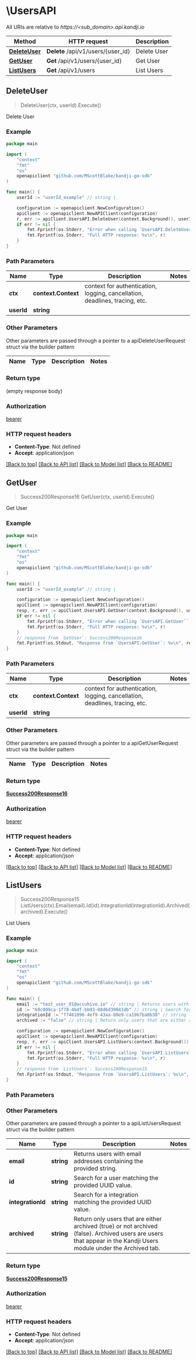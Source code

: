 # \UsersAPI

All URIs are relative to *https://&lt;sub_domain&gt;.api.kandji.io*

Method | HTTP request | Description
------------- | ------------- | -------------
[**DeleteUser**](UsersAPI.md#DeleteUser) | **Delete** /api/v1/users/{user_id} | Delete User
[**GetUser**](UsersAPI.md#GetUser) | **Get** /api/v1/users/{user_id} | Get User
[**ListUsers**](UsersAPI.md#ListUsers) | **Get** /api/v1/users | List Users



## DeleteUser

> DeleteUser(ctx, userId).Execute()

Delete User



### Example

```go
package main

import (
	"context"
	"fmt"
	"os"
	openapiclient "github.com/MScottBlake/kandji-go-sdk"
)

func main() {
	userId := "userId_example" // string | 

	configuration := openapiclient.NewConfiguration()
	apiClient := openapiclient.NewAPIClient(configuration)
	r, err := apiClient.UsersAPI.DeleteUser(context.Background(), userId).Execute()
	if err != nil {
		fmt.Fprintf(os.Stderr, "Error when calling `UsersAPI.DeleteUser``: %v\n", err)
		fmt.Fprintf(os.Stderr, "Full HTTP response: %v\n", r)
	}
}
```

### Path Parameters


Name | Type | Description  | Notes
------------- | ------------- | ------------- | -------------
**ctx** | **context.Context** | context for authentication, logging, cancellation, deadlines, tracing, etc.
**userId** | **string** |  | 

### Other Parameters

Other parameters are passed through a pointer to a apiDeleteUserRequest struct via the builder pattern


Name | Type | Description  | Notes
------------- | ------------- | ------------- | -------------


### Return type

 (empty response body)

### Authorization

[bearer](../README.md#bearer)

### HTTP request headers

- **Content-Type**: Not defined
- **Accept**: application/json

[[Back to top]](#) [[Back to API list]](../README.md#documentation-for-api-endpoints)
[[Back to Model list]](../README.md#documentation-for-models)
[[Back to README]](../README.md)


## GetUser

> Success200Response16 GetUser(ctx, userId).Execute()

Get User



### Example

```go
package main

import (
	"context"
	"fmt"
	"os"
	openapiclient "github.com/MScottBlake/kandji-go-sdk"
)

func main() {
	userId := "userId_example" // string | 

	configuration := openapiclient.NewConfiguration()
	apiClient := openapiclient.NewAPIClient(configuration)
	resp, r, err := apiClient.UsersAPI.GetUser(context.Background(), userId).Execute()
	if err != nil {
		fmt.Fprintf(os.Stderr, "Error when calling `UsersAPI.GetUser``: %v\n", err)
		fmt.Fprintf(os.Stderr, "Full HTTP response: %v\n", r)
	}
	// response from `GetUser`: Success200Response16
	fmt.Fprintf(os.Stdout, "Response from `UsersAPI.GetUser`: %v\n", resp)
}
```

### Path Parameters


Name | Type | Description  | Notes
------------- | ------------- | ------------- | -------------
**ctx** | **context.Context** | context for authentication, logging, cancellation, deadlines, tracing, etc.
**userId** | **string** |  | 

### Other Parameters

Other parameters are passed through a pointer to a apiGetUserRequest struct via the builder pattern


Name | Type | Description  | Notes
------------- | ------------- | ------------- | -------------


### Return type

[**Success200Response16**](Success200Response16.md)

### Authorization

[bearer](../README.md#bearer)

### HTTP request headers

- **Content-Type**: Not defined
- **Accept**: application/json

[[Back to top]](#) [[Back to API list]](../README.md#documentation-for-api-endpoints)
[[Back to Model list]](../README.md#documentation-for-models)
[[Back to README]](../README.md)


## ListUsers

> Success200Response15 ListUsers(ctx).Email(email).Id(id).IntegrationId(integrationId).Archived(archived).Execute()

List Users



### Example

```go
package main

import (
	"context"
	"fmt"
	"os"
	openapiclient "github.com/MScottBlake/kandji-go-sdk"
)

func main() {
	email := "test_user_01@accuhive.io" // string | Returns users with email addresses containing the provided string. (optional)
	id := "69c009ca-1f78-4bdf-bb93-08d6d39041db" // string | Search for a user matching the provided UUID value. (optional)
	integrationId := "f7461096-4ef9-43aa-88e9-ca1967ba0b38" // string | Search for a integration matching the provided UUID value. (optional)
	archived := "false" // string | Return only users that are either archived (true) or not archived (false). Archived users are users that appear in the Kandji Users module under the Archived tab. (optional)

	configuration := openapiclient.NewConfiguration()
	apiClient := openapiclient.NewAPIClient(configuration)
	resp, r, err := apiClient.UsersAPI.ListUsers(context.Background()).Email(email).Id(id).IntegrationId(integrationId).Archived(archived).Execute()
	if err != nil {
		fmt.Fprintf(os.Stderr, "Error when calling `UsersAPI.ListUsers``: %v\n", err)
		fmt.Fprintf(os.Stderr, "Full HTTP response: %v\n", r)
	}
	// response from `ListUsers`: Success200Response15
	fmt.Fprintf(os.Stdout, "Response from `UsersAPI.ListUsers`: %v\n", resp)
}
```

### Path Parameters



### Other Parameters

Other parameters are passed through a pointer to a apiListUsersRequest struct via the builder pattern


Name | Type | Description  | Notes
------------- | ------------- | ------------- | -------------
 **email** | **string** | Returns users with email addresses containing the provided string. | 
 **id** | **string** | Search for a user matching the provided UUID value. | 
 **integrationId** | **string** | Search for a integration matching the provided UUID value. | 
 **archived** | **string** | Return only users that are either archived (true) or not archived (false). Archived users are users that appear in the Kandji Users module under the Archived tab. | 

### Return type

[**Success200Response15**](Success200Response15.md)

### Authorization

[bearer](../README.md#bearer)

### HTTP request headers

- **Content-Type**: Not defined
- **Accept**: application/json

[[Back to top]](#) [[Back to API list]](../README.md#documentation-for-api-endpoints)
[[Back to Model list]](../README.md#documentation-for-models)
[[Back to README]](../README.md)

